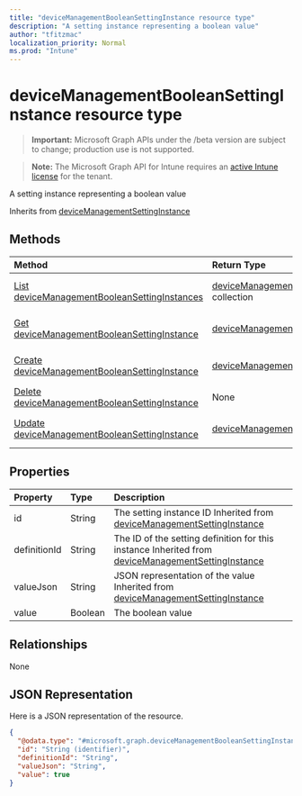 ```yaml
---
title: "deviceManagementBooleanSettingInstance resource type"
description: "A setting instance representing a boolean value"
author: "tfitzmac"
localization_priority: Normal
ms.prod: "Intune"
---
```


# deviceManagementBooleanSettingInstance resource type

> **Important:** Microsoft Graph APIs under the /beta version are subject to change; production use is not supported.

> **Note:** The Microsoft Graph API for Intune requires an [active Intune license](https://go.microsoft.com/fwlink/?linkid=839381) for the tenant.

A setting instance representing a boolean value


Inherits from [deviceManagementSettingInstance](../resources/intune-deviceintent-devicemanagementsettinginstance.md)

## Methods
|Method|Return Type|Description|
|:---|:---|:---|
|[List deviceManagementBooleanSettingInstances](../api/intune-deviceintent-devicemanagementbooleansettinginstance-list.md)|[deviceManagementBooleanSettingInstance](../resources/intune-deviceintent-devicemanagementbooleansettinginstance.md) collection|List properties and relationships of the [deviceManagementBooleanSettingInstance](../resources/intune-deviceintent-devicemanagementbooleansettinginstance.md) objects.|
|[Get deviceManagementBooleanSettingInstance](../api/intune-deviceintent-devicemanagementbooleansettinginstance-get.md)|[deviceManagementBooleanSettingInstance](../resources/intune-deviceintent-devicemanagementbooleansettinginstance.md)|Read properties and relationships of the [deviceManagementBooleanSettingInstance](../resources/intune-deviceintent-devicemanagementbooleansettinginstance.md) object.|
|[Create deviceManagementBooleanSettingInstance](../api/intune-deviceintent-devicemanagementbooleansettinginstance-create.md)|[deviceManagementBooleanSettingInstance](../resources/intune-deviceintent-devicemanagementbooleansettinginstance.md)|Create a new [deviceManagementBooleanSettingInstance](../resources/intune-deviceintent-devicemanagementbooleansettinginstance.md) object.|
|[Delete deviceManagementBooleanSettingInstance](../api/intune-deviceintent-devicemanagementbooleansettinginstance-delete.md)|None|Deletes a [deviceManagementBooleanSettingInstance](../resources/intune-deviceintent-devicemanagementbooleansettinginstance.md).|
|[Update deviceManagementBooleanSettingInstance](../api/intune-deviceintent-devicemanagementbooleansettinginstance-update.md)|[deviceManagementBooleanSettingInstance](../resources/intune-deviceintent-devicemanagementbooleansettinginstance.md)|Update the properties of a [deviceManagementBooleanSettingInstance](../resources/intune-deviceintent-devicemanagementbooleansettinginstance.md) object.|

## Properties
|Property|Type|Description|
|:---|:---|:---|
|id|String|The setting instance ID Inherited from [deviceManagementSettingInstance](../resources/intune-deviceintent-devicemanagementsettinginstance.md)|
|definitionId|String|The ID of the setting definition for this instance Inherited from [deviceManagementSettingInstance](../resources/intune-deviceintent-devicemanagementsettinginstance.md)|
|valueJson|String|JSON representation of the value Inherited from [deviceManagementSettingInstance](../resources/intune-deviceintent-devicemanagementsettinginstance.md)|
|value|Boolean|The boolean value|

## Relationships
None

## JSON Representation
Here is a JSON representation of the resource.
<!-- {
  "blockType": "resource",
  "keyProperty": "id",
  "@odata.type": "microsoft.graph.deviceManagementBooleanSettingInstance"
}
-->
``` json
{
  "@odata.type": "#microsoft.graph.deviceManagementBooleanSettingInstance",
  "id": "String (identifier)",
  "definitionId": "String",
  "valueJson": "String",
  "value": true
}
```





